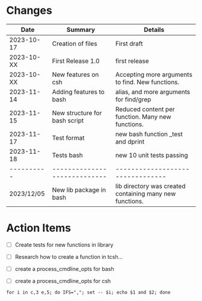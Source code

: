 # Changes

Date       | Summary                      | Details
---------- | ---------------------------- | --------------------------------
2023-10-17 | Creation of files            | First draft
2023-10-XX | First Release 1.0            | first release
2023-10-XX | New features on csh          | Accepting more arguments to find. New functions.
2023-11-14 | Adding features to bash      | alias, and more arguments for find/grep
2023-11-15 | New structure for bash script| Reduced content per function. Many new functions.
2023-11-17 | Test format                  | new bash function _test and dprint
2023-11-18 | Tests bash                   | new 10 unit tests passing 
---------- | ---------------------------- | --------------------------------
2023/12/05 | New lib package in bash      | lib directory was created containing many new functions.


# Action Items
- [ ] Create tests for new functions in library
- [ ] Research how to create a function in tcsh...
- [ ] create a process_cmdline_opts for bash
- [ ] create a process_cmdline_opts for csh



 `for i in c,3 e,5; do IFS=","; set -- $i; echo $1 and $2; done`


